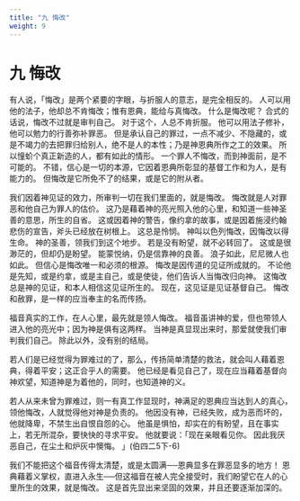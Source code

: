 ```yaml
---
title: "九 悔改"
weight: 9
---
```


# 九 悔改


有人说，「悔改」是两个紧要的字眼，与折服人的意志，是完全相反的。
人可以用他的法子，他却总不肯悔改；惟有恩典，能给与真悔改。
什么是悔改呢？
合式的话说，悔改不过就是审判自己。
对于这个，人总不肯折服。
他可以用法子修补，他可以勉力的行善弥补罪恶。
但是承认自己的罪过，一点不减少、不隐藏的，或是不竭力的去把罪归给别人，绝不是人的本性；乃是神恩典所作之工的效果。
所以憧蚧个真正新造的人，都有如此的情形。
一个罪人不悔改，而到神面前，是不可能的。
不错，信心是一切的本源，它因着恩典所彰显的基督工作和为人，是有能力的。
但悔改是它所免不了的结果，或是它的附从者。

我们因着神见证的效力，所审判一切在我们里面的，就是悔改。
悔改就是人对罪恶和他自己为罪人的估价。
这乃是藉着神的亮光照入他的心里，和知道一些神圣善的意思，所生的自省。
这或因着神的警告，像约拿的故事，或是因着施浸约翰悲伤的宣告，斧头已经放在树根上。
这总是怜悯。
神叫以色列悔改，因悔改以得生命。
神的圣善，领我们到这个地步。
若是没有盼望，就不必转回了。
这或是很渺茫的，但却仍是盼望。
能蒙悦纳，仍是信靠神的良善。
浪子如此，尼尼微人也如此。
但信心是悔改唯一和必须的根源。
悔改是因传道的见证所成就的。
不论他是先知，或是约拿，或是主自己，或是使徒，他们告诉人当悔改归向神。
这悔改总是神的见证，和本人相信这见证所生的。
现在，这见证是见证基督自己。
悔改和赦罪，是一样的应当奉主的名而传扬。

福音真实的工作，在人心里，最先就是领人悔改。
福音虽讲神的爱，但也带领人进入他的亮光中；因为神是俱有这两样。
当神是真显现出来时，那爱就使我们审判我们自己。
除此以外，没有别的结局。

若人们是已经觉得为罪难过的了，那么，传扬简单清楚的救法，就会叫人藉着恩典，得着平安；这正合乎人的需要。
他已经是看见自己了，现在应当藉着基督向神欢望，知道神是为着他的，同时，也知道神的义。

若人从来未曾为罪难过，则一有真工作显现时，神满足的恩典应当达到人的真心，领他悔改，人就觉得他对神是负责的。
他因没有神，已经失败，成为恶而坏的，他就降卑，不禁生出自恨自怨的心。
他虽是惧怕，却实在的有盼望，且在事实上，若无所混杂，要快快的寻求平安。
他就要说：「现在亲眼看见你。
因此我厌恶自己，在尘土和炉灰中懊悔。
」(伯四二5下-6)

我们不能把这个福音传得太清楚，或是太圆满──恩典显多在罪恶显多的地方！
恩典藉着义掌权，直进入永生──但这福音在被人完全接受时，我们盼望它在人的心里所生的效果，就是悔改。
这是首先显出来坚固的效果，并且还要逐渐加深的。
